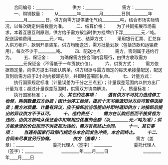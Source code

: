 
 


　　合同编号：_________　　
　　供方：_________　　
　　需方：_________
　　一、购销数量：
　　从_________年_________月_________日到_________年_________月_________日，供方向需方提供液化气约_________吨，结合市场实际情况，以每次确定供需数量为准。
　　二、结算价格：
　　为了共同拓展市场需求，本着互惠互利原则，供方给予需方按当时供方挂牌价下浮_________元／吨。配送运输费用_________元／吨。
　　三、结算方式：
　　采用银行汇票、汇兑存入供方帐户，款到开票装车。供方均衡送货，需方批量划款（包括货款和运输费用），每次不少于_________吨。
　　四、配送地点：
　　需方，否则属于违约行为。
　　五、保证金：
　　为确保需方按合同内容履行，由供方收取需方_________元保证金（不得低于一车货款价值）。
　　六、供货方式：
　　需方依据商定量，向供方提出书面认购单，供方根据与需方商定的每天承接量配送，配送货到后需方应于2小时内接卸完毕，并即时签署回执单。
　　七、计量方式：
　　执行国家规定标准（计量误差为千分之三点五）；计量误差范围内以供方出厂计量为准；超过计量误差范围时，供需双方协商解决。
　　八、质量标准：
　　执行国家标准：_________。
　　九、其它约定事项：
　　遇有供方不可抗力造成停工检修，购销数量双方协商；因计划停工检修，提前十天书面通知对方后可暂停送接货；需方对质量、计量有异议，应于接卸前当场提出并即时通知供方；对接卸后提出的异议供方不予认可。
　　十、违约责任：
　　需方在认购后拒而不接货视为违约，由供方按吨从保证金中扣除相应优惠的金额（以_________元／吨为准）；供方能承受的价位拒而不供货视为违约，需方有权终止合同。
　　十一、其它事项：
　　当遇有国家行政部门规定与本合同发生冲突，本合同终止。
　　十二、合同未尽事宜另行协商。
　　
　　供方（盖章）：_________　　　　　　　　需方（盖章）：_________　　
　　委托代理人（签字）：_________　　　　　委托代理人（签字）：_________　　
　　_________年____月____日　　　　　　　　_________年____月____日
 


 

 
 
 
 
 
  


  
 

  


  


  
 
 
 
 

